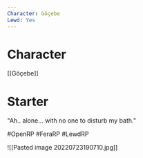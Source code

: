 ```yaml
---
Character: Göçebe
Lewd: Yes
---
```

# Character
[[Göçebe]]

# Starter
"Ah.. alone... with no one to disturb my bath." 

#OpenRP #FeraRP #LewdRP 

![[Pasted image 20220723190710.jpg]]